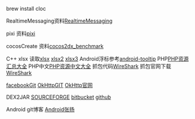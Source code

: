 brew install cloc

RealtimeMessaging资料[RealtimeMessaging](https://github.com/fhaoquan/RealtimeMessaging-Cocos2d-x)

pixi 资料[pixi](https://github.com/pixijs/pixi.js.git)

cocosCreate 资料[cocos2dx_benchmark](https://github.com/dualface/cocos2dx_benchmark.git)

C++ xlsx 读取[xlsx](https://github.com/fhaoquan/xlnt.git)
[xlsx2](https://github.com/fhaoquan/readxl.git)
[xlsx3](https://github.com/fhaoquan/xlsx_cpp.git)
Android浮标参考[android-tooltip](https://github.com/fhaoquan/android-tooltip.git)
PHP[PHP资源汇总大全](https://github.com/fhaoquan/awesome-php.git)
PHP中文[PHP资源中文大全](http://www.php100.com/html/dujia/2015/0105/8267.html)
抓包代码[WireShark](https://github.com/fhaoquan/wireshark)
抓包官网下载[WireShark](https://www.wireshark.org/download.html)

[facebookGit](https://github.com/facebook?page=1)
[OkHttpGIT](https://github.com/square/okhttp.git)
[OkHttp官网](http://square.github.io/okhttp/)

DEX2JAR
[SOURCEFORGE](https://sourceforge.net/projects/dex2jar/)
[bitbucket](https://bitbucket.org/pxb1988/dex2jar )
[github]( https://github.com/pxb1988/dex2jar)

Android git博客
[Android张扬](https://github.com/hongyangAndroid)